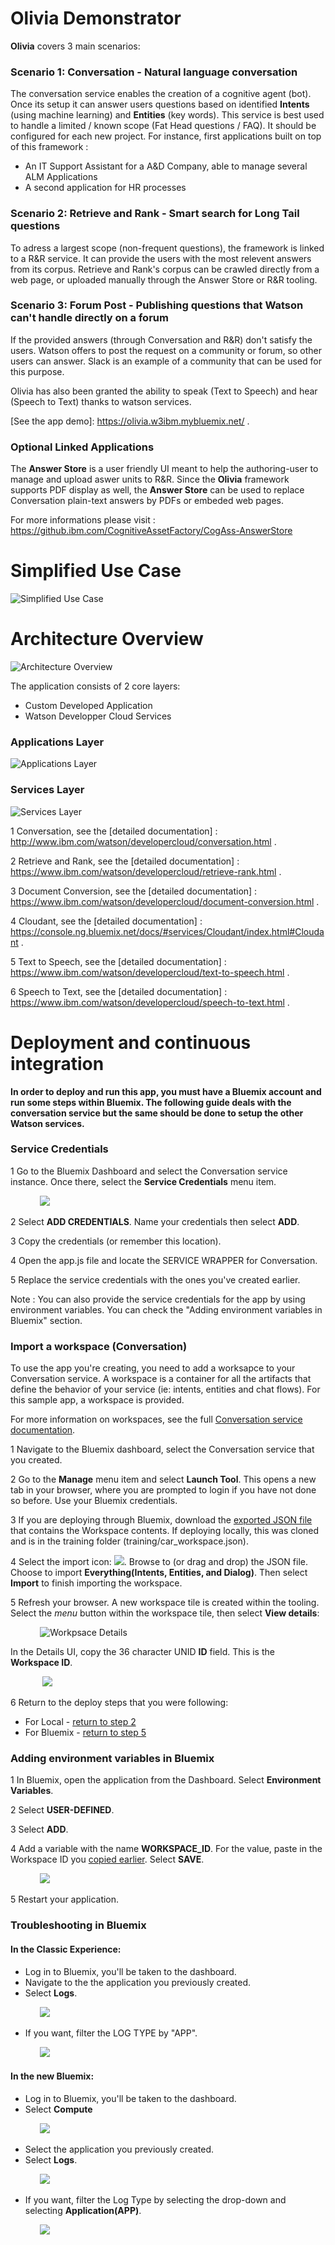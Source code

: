 # Olivia Demonstrator

**Olivia** covers 3 main scenarios:

### Scenario 1: Conversation - Natural language conversation
The conversation service enables the creation of a cognitive agent (bot). Once its setup it can answer users questions based on identified **Intents** (using machine learning) and **Entities** (key words).
This service is best used to handle a limited / known scope (Fat Head questions / FAQ). It should be configured for each new project.
For instance, first applications built on top of this framework : 
* An IT Support Assistant for a A&D Company, able to manage several ALM Applications
* A second application for HR processes

### Scenario 2: Retrieve and Rank - Smart search for Long Tail questions
To adress a largest scope (non-frequent questions), the framework is linked to a R&R service. It can provide the users with the most relevent answers from its corpus.
Retrieve and Rank's corpus can be crawled directly from a web page, or uploaded manually through the Answer Store or R&R tooling.

### Scenario 3: Forum Post - Publishing questions that Watson can't handle directly on a forum
If the provided answers (through Conversation and R&R) don't satisfy the users. Watson offers to post the request on a community or forum, so other users can answer.
Slack is an example of a community that can be used for this purpose.


Olivia has also been granted the ability to speak (Text to Speech) and hear (Speech to Text) thanks to watson services.

[See the app demo]: https://olivia.w3ibm.mybluemix.net/ .


### Optional Linked Applications
The **Answer Store** is a user friendly UI meant to help the authoring-user to manage and upload aswer units to R&R.
Since the **Olivia** framework supports PDF display as well, the **Answer Store** can be used to replace Conversation plain-text answers by PDFs or embeded web pages.

For more informations please visit : https://github.ibm.com/CognitiveAssetFactory/CogAss-AnswerStore


# Simplified Use Case

![Simplified Use Case](readme_images/simplified_useCase.png "Simplified Use Case")



# Architecture Overview

![Architecture Overview](readme_images/architectural_overview.png "Architecture Overview")

The application consists of 2 core layers:
* Custom Developed Application
* Watson Developper Cloud Services

### Applications Layer
![Applications Layer](readme_images/architectural_overview_applications.png "Applications Layer")

### Services Layer
![Services Layer](readme_images/architectural_overview_services.png "Services Layer")

1 Conversation, see the [detailed documentation] : http://www.ibm.com/watson/developercloud/conversation.html .

2 Retrieve and Rank, see the [detailed documentation] : https://www.ibm.com/watson/developercloud/retrieve-rank.html .

3 Document Conversion, see the [detailed documentation] : https://www.ibm.com/watson/developercloud/document-conversion.html .

4 Cloudant, see the [detailed documentation] : https://console.ng.bluemix.net/docs/#services/Cloudant/index.html#Cloudant .

5 Text to Speech, see the [detailed documentation] : https://www.ibm.com/watson/developercloud/text-to-speech.html .

6 Speech to Text, see the [detailed documentation] : https://www.ibm.com/watson/developercloud/speech-to-text.html .



# Deployment and continuous integration

**In order to deploy and run this app, you must have a Bluemix account and run some steps within Bluemix. The following guide deals with the conversation service but the same should be done to setup the other Watson services.**

### Service Credentials

1 Go to the Bluemix Dashboard and select the Conversation service instance. Once there, select the **Service Credentials** menu item.

&nbsp;&nbsp;&nbsp;&nbsp;&nbsp;&nbsp;&nbsp;&nbsp;&nbsp;&nbsp;&nbsp;&nbsp;![](readme_images/credentials.PNG)

2 Select **ADD CREDENTIALS**. Name your credentials then select **ADD**.

3 Copy the credentials (or remember this location).

4 Open the app.js file and locate the SERVICE WRAPPER for Conversation.

5 Replace the service credentials with the ones you've created earlier.

Note : You can also provide the service credentials for the app by using environment variables. You can check the "Adding environment variables in Bluemix" section.



### Import a workspace (Conversation)

To use the app you're creating, you need to add a worksapce to your Conversation service. A workspace is a container for all the artifacts that define the behavior of your service (ie: intents, entities and chat flows). For this sample app, a workspace is provided.

For more information on workspaces, see the full  [Conversation service  documentation](https://www.ibm.com/smarterplanet/us/en/ibmwatson/developercloud/doc/conversation/overview.shtml).

1 Navigate to the Bluemix dashboard, select the Conversation service that you created.

2 Go to the **Manage** menu item and select **Launch Tool**. This opens a new tab in your browser, where you are prompted to login if you have not done so before. Use your Bluemix credentials.

3 If you are deploying through Bluemix, download the [exported JSON file](https://raw.githubusercontent.com/watson-developer-cloud/conversation-simple/master/training/car_workspace.json) that contains the Workspace contents. If deploying locally,  this was cloned and is in the training folder (training/car_workspace.json).

4 Select the import icon: ![](readme_images/importGA.PNG). Browse to (or drag and drop) the JSON file. Choose to import **Everything(Intents, Entities, and Dialog)**. Then select **Import** to finish importing the workspace.

5 Refresh your browser. A new workspace tile is created within the tooling. Select the _menu_ button within the workspace tile, then select **View details**:

&nbsp;&nbsp;&nbsp;&nbsp;&nbsp;&nbsp;&nbsp;&nbsp;&nbsp;&nbsp;&nbsp;&nbsp;![Workpsace Details](readme_images/details.PNG)

In the Details UI, copy the 36 character UNID **ID** field. This is the **Workspace ID**.


&nbsp;&nbsp;&nbsp;&nbsp;&nbsp;&nbsp;&nbsp;&nbsp;&nbsp;&nbsp;&nbsp;&nbsp; ![](readme_images/workspaceid.PNG)

6 Return to the deploy steps that you were following:
- For Local - [return to step 2](#returnlocal)
- For Bluemix - [return to step 5](#returnbluemix)



### Adding environment variables in Bluemix

1 In Bluemix, open the application from the Dashboard. Select **Environment Variables**.

2 Select **USER-DEFINED**.

3 Select **ADD**.

4 Add a variable with the name **WORKSPACE_ID**. For the value, paste in the Workspace ID you [copied earlier](#workspaceID). Select **SAVE**.

&nbsp;&nbsp;&nbsp;&nbsp;&nbsp;&nbsp;&nbsp;&nbsp;&nbsp;&nbsp;&nbsp;&nbsp;![](readme_images/env.PNG)

5 Restart your application.



### Troubleshooting in Bluemix

#### In the Classic Experience:
- Log in to Bluemix, you'll be taken to the dashboard.
- Navigate to the the application you previously created.
- Select **Logs**.

&nbsp;&nbsp;&nbsp;&nbsp;&nbsp;&nbsp;&nbsp;&nbsp;&nbsp;&nbsp;&nbsp;&nbsp;![](readme_images/logs.PNG)

- If you want, filter the LOG TYPE by "APP".

&nbsp;&nbsp;&nbsp;&nbsp;&nbsp;&nbsp;&nbsp;&nbsp;&nbsp;&nbsp;&nbsp;&nbsp;![](readme_images/filter.PNG)

#### In the new Bluemix:
- Log in to Bluemix, you'll be taken to the dashboard.
- Select **Compute**

&nbsp;&nbsp;&nbsp;&nbsp;&nbsp;&nbsp;&nbsp;&nbsp;&nbsp;&nbsp;&nbsp;&nbsp;![](readme_images/compute.PNG)

- Select the application you previously created.
- Select **Logs**.

&nbsp;&nbsp;&nbsp;&nbsp;&nbsp;&nbsp;&nbsp;&nbsp;&nbsp;&nbsp;&nbsp;&nbsp;![](readme_images/logs1.PNG)

- If you want, filter the Log Type by selecting the drop-down and selecting **Application(APP)**.

&nbsp;&nbsp;&nbsp;&nbsp;&nbsp;&nbsp;&nbsp;&nbsp;&nbsp;&nbsp;&nbsp;&nbsp;![](readme_images/filter1.PNG)

